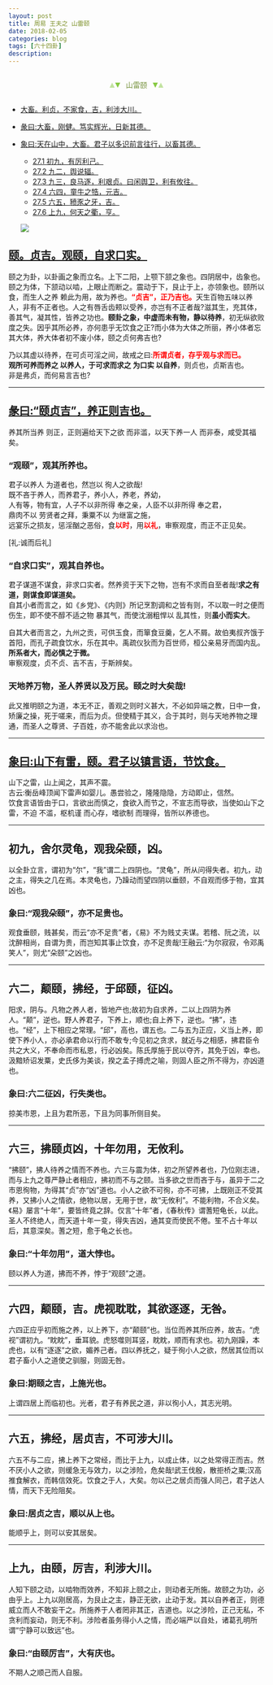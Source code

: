 ```yaml
---
layout: post
title: 周易 王夫之 山雷颐
date: 2018-02-05
categories: blog
tags: [六十四卦]
description: 
---
```


<span id = "jump"></span>


<section style="margin: 0px auto; text-align: center;">
    <section class="xhr" style="width: 0px; height: 0px; border-left: 5px solid transparent; border-right: 5px solid transparent; border-bottom: 10px solid rgb(135, 201, 67); display: inline-block; opacity: 0.5; border-top-color: rgb(135, 201, 67);"></section>
    <section class="xhr" style="width: 0px; height: 0px; border-left: 5px solid transparent; border-right: 5px solid transparent; border-top: 10px solid rgb(135, 201, 67); display: inline-block; margin-left: -3px; border-bottom-color: rgb(135, 201, 67);"></section>
    <section style="
margin-left: 0.5em;
display: inline-block;">
        <p>
            <span style="color: rgb(118, 146, 60);">山雷颐</span>
        </p>
    </section>
    <section class="xhr" style="margin-left: 0.5em; width: 0px; height: 0px; border-left: 5px solid transparent; border-right: 5px solid transparent; border-top: 10px solid rgb(135, 201, 67); display: inline-block; border-bottom-color: rgb(135, 201, 67);"></section>
    <section class="xhr" style="width: 0px; height: 0px; border-left: 5px solid transparent; border-right: 5px solid transparent; border-bottom: 10px solid rgb(135, 201, 67); display: inline-block; opacity: 0.5; margin-left: -3px; border-top-color: rgb(135, 201, 67);"></section>
</section>

- [大畜。利贞，不家食，吉，利涉大川。](#jump大畜)
- [彖曰:大畜，刚健。笃实辉光，日新其德。](#jump刚健)
- [象曰:天在山中，大畜。君子以多识前言往行，以畜其德。](#jump天在山中)
  - [27.1 初九，有厉利己。](#jump有厉利己)
  - [27.2 九二，舆说辐。](#jump舆说辐)
  - [27.3 九三，良马逐，利艰贞。曰闲舆卫，利有攸往。](#jump良马逐)
  - [27.4 六四，童牛之牿，元吉。](#jump童牛之牿)
  - [27.5 六五，豮豕之牙，吉。](#jump豮豕之牙)
  - [27.6 上九，何天之衢，亨。](#jump何天之衢)
  
  ![](http://www.guoyi360.com/uploads/allimg/130727/1-130HH10252518.jpg)

<span id = "jump颐"></span>
## [颐。贞吉。观颐，自求口实。](#jump)
颐之为卦，以卦画之象而立名。上下二阳，上颚下颔之象也。四阴居中，齿象也。颐之为体，下颔动以啮，上眼止而断之。震动于下，艮止于上，亦领象也。颐所以食，而生人之养 赖此为用，故为养也。<font color="#FF0000"><b>“贞吉”，正乃吉也。</b></font>天生百物五味以养人，非有不正者也。人之有唇舌齿颊以受养，亦岂有不正者哉?滋其生，充其体，善其气，凝其性，皆养之功也。**颐卦之象，中虚而未有物，静以待养**，初无纵欲败度之失。因乎其所必养，亦何患乎无饮食之正?而小体为大体之所丽，养小体者忘其大体，养大体者初不废小体，颐之贞何弗吉也?


乃以其虚以待养，在可贞可淫之间，故戒之曰:<font color="#FF0000"><b>所谓贞者，存乎观与求而已。<br></b></font>**观所可养而养之 以养人，于可求而求之 为口实 以自养**，则贞也，贞斯吉也。<br>
非是弗贞，而何易言吉也?

----

<span id = "jump颐贞吉"></span>
## [彖曰:“颐贞吉”，养正则吉也。](#jump)
养其所当养 则正，正则遍给天下之欲 而非滥，以天下养一人 而非泰，咸受其福矣。

### “观颐”，观其所养也。
君子以养人 为道者也，然岂以 徇人之欲哉!<br>
既不吝于养人，而养君子，养小人，养老，养幼，<br>
人有等，物有宜，人子不以非所得 奉之亲，人臣不以非所得 奉之君，<br>
鼎肉不以 劳贤者之拜，秉粟不以 为继富之施，<br>
远宴乐之损友，惩淫酗之恶俗，食<font color="#FF0000"><b>以时</b></font>，用<font color="#FF0000"><b>以礼</b></font>，审察观度，而正不正见矣。


[礼:诚而后礼]

### “自求口实”，观其自养也。
君子谋道不谋食，非求口实者。然养资于天下之物，岂有不求而自至者哉!**求之有道，则谋食即谋道矣。**<br>
自其小者而言之，如《乡党》、《内则》所记烹割调和之皆有则，不以取一时之便而 伤生，即不使不醇不适之物 暴其气，而使沈溺粗悍以 乱其性，则**虽小而实大**。


自其大者而言之，九州之贡，可供玉食，而箪食豆羹，乞人不屑。故伯夷叔齐饿于首阳，而孔子疏食饮水，乐在其中。禹疏仪狄而为百世师，桓公亲易牙而国内乱。
**所系者大，而必慎之于微。**<br>
审察观度，贞不贞、吉不吉，于斯辨矣。

### 天地养万物，圣人养贤以及万民。颐之时大矣哉!
此又推明颐之为道，本无不正，善观之则时义甚大，不必如异端之教，日中一食，矫廉之操，死于嗟来，而后为贞。但使精于其义，合于其时，则与天地养物之理通，而圣人之尊贤、子百姓，亦不能舍此以求治也。

----

<span id = "jump山下有雷"></span>
## [象曰:山下有雷，颐。君子以镇言语，节饮食。](#jump)
山下之雷，山上闻之，其声不震。<br>
古云:衡岳峰顶闻下雷声如婴儿。愚尝验之，隆隆隐隐，方动即止，信然。<br>
饮食言语皆由于口，言欲出而慎之，食欲入而节之，不宣志而导欲，当使如山下之雷，不迫 不滥，枢机谨 而心存，嗜欲制 而理得，皆所以养德也。

----

## 初九，舍尔灵龟，观我朵颐，凶。
以全卦立言，谓初为“尔”，“我”谓二上四阴也。“灵龟”，所从问得失者。初九，动之主，得失之几在焉。本灵龟也，乃躁动而望四阴以垂颐，不自观而侈于物，宜其凶也。

### 象曰:“观我朵颐”，亦不足贵也。
观食垂颐，贱甚矣，而云“亦不足贵”者，《易》不为贱丈夫谋。若稽、阮之流，以沈醉相尚，自谓为贵，而岂知其事止饮食，亦不足贵哉!王融云:“为尔寂寂，令邓禹笑人”，则尤“朵颐”之凶也。

----

## 六二，颠颐，拂经，于邱颐，征凶。
阳求，阴与。凡物之养人者，皆地产也;故初为自求养，二以上四阴为养人。“颠”，逆也。野人养君子，下养上，顺也;自上养下，逆也。“拂”，违也。“经”，上下相应之常理。“邱”，高也，谓五也。二与五为正应，义当上养，即使下养小人，亦必承君命以行而不敢专;今见初之贪求，就近与之相感，拂君臣令共之大义，不奉命而市私恩，行必凶矣。陈氏厚施于民以夺齐，其免于凶，幸也。汲黯矫诏发粟，史氏侈为美谈，揆之孟子搏虎之喻，则固人臣之所不得为，亦凶道也。

### 象曰:六二征凶，行失类也。
掠美市恩，上且为君所恶，下且为同事所侧目矣。

----

## 六三，拂颐贞凶，十年勿用，无攸利。
 “拂颐”，拂人待养之情而不养也。六三与震为体，初之所望养者也，乃位刚志进，而与上九之尊严静止者相应，拂初而不与之颐。当多欲之世而吝于与，虽异于二之市恩徇物，为得其“贞”亦“凶”道也。小人之欲不可徇，亦不可拂，上既刚正不受其养，又拂小人之情欲，绝物以居，无用于世，故“无攸利”。不能利物，不合义矣。《易》屡言“十年”，要皆终竟之辞。仅言“十年”者，《春秋传》谓蓍短龟长，以此。圣人不终绝人，而天道十年一变，得失吉凶，通其变而使民不倦。笙不占十年以后，其意深矣。蓍之短，愈于龟之长也。

### 象曰:“十年勿用”，道大悖也。
颐以养人为道，拂而不养，悖于“观颐”之道。

----

## 六四，颠颐，吉。虎视耽耽，其欲逐逐，无咎。
六四正应乎初而施之养，以上养下，亦“颠颐”也。当位而养其所应养，故吉。“虎视”谓初九。“眈眈”，垂耳貌。虎怒噬则耳竖，眈眈，顺而有求也。初九刚躁，本虎也，以有“逐逐”之欲，媚养己者。四以养抚之，疑于徇小人之欲，然居其位而以君子畜小人之道使之驯服，则固无咎。

### 象曰:期颐之吉，上施光也。
上谓四居上而临初也。光者，君子有养民之道，非以徇小人，其志光明。

----

## 六五，拂经，居贞吉，不可涉大川。
六五不与二应，拂上养下之常经，而比于上九，以成止体，以之处常得正而吉。然不厌小人之欲，则缓急无与效力，以之涉险，危矣哉!武王伐殷，散拒桥之粟;汉高推食解衣，而韩信效死。饮食之于人，大矣。勿以己之居贞而强人同己，君子达人情，而天下无险阻矣。

### 象曰:居贞之吉，顺以从上也。
能顺乎上，则可以安其居矣。

----

## 上九，由颐，厉吉，利涉大川。
人知下颐之动，以啮物而效养，不知非上颐之止，则动者无所施。故颐之为功，必由乎上。上九以刚居高，为艮止之主，静正无欲，止动于发。其以自养者正，则德威立而人不敢妄干之。所施养于人者罔非其正，吉道也。以之涉险，正己无私，不贪利而妄动，则无不利。涉险者虽务得小人之情，而必端严以自处，诸葛孔明所谓“宁静可以致远”也。

### 象曰:“由颐厉吉”，大有庆也。
不期人之顺己而人自服。


